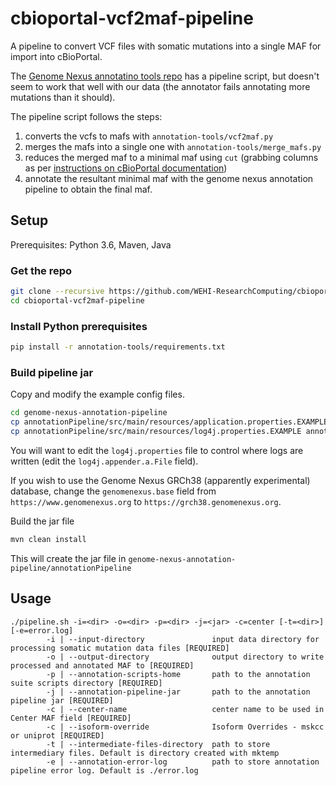 # cbioportal-vcf2maf-pipeline
A pipeline to convert VCF files with somatic mutations into a single MAF for import into cBioPortal.

The [Genome Nexus annotatino tools repo](https://github.com/genome-nexus/annotation-tools) has a pipeline script,
but doesn't seem to work that well with our data (the annotator fails annotating more mutations than it should).

The pipeline script follows the steps:

1. converts the vcfs to mafs with `annotation-tools/vcf2maf.py`
2. merges the mafs into a single one with `annotation-tools/merge_mafs.py`
3. reduces the merged maf to a minimal maf using `cut` (grabbing columns as per [instructions on cBioPortal documentation](https://docs.cbioportal.org/file-formats/#minimal-maf-file-format))
4. annotate the resultant minimal maf with the genome nexus annotation pipeline to obtain the final maf.

## Setup

Prerequisites: Python 3.6, Maven, Java

### Get the repo

```bash
git clone --recursive https://github.com/WEHI-ResearchComputing/cbioportal-vcf2maf-pipeline.git```
cd cbioportal-vcf2maf-pipeline
```

### Install Python prerequisites

```bash
pip install -r annotation-tools/requirements.txt
```

### Build pipeline jar

Copy and modify the example config files.

```bash
cd genome-nexus-annotation-pipeline
cp annotationPipeline/src/main/resources/application.properties.EXAMPLE annotationPipeline/src/main/resources/application.properties
cp annotationPipeline/src/main/resources/log4j.properties.EXAMPLE annotationPipeline/src/main/resources/log4j.properties
```

You will want to edit the `log4j.properties` file to control where logs are written (edit the `log4j.appender.a.File` field).

If you wish to use the Genome Nexus GRCh38 (apparently experimental) database, change the
`genomenexus.base` field from `https://www.genomenexus.org` to `https://grch38.genomenexus.org`.

Build the jar file

```bash
mvn clean install
```

This will create the jar file in `genome-nexus-annotation-pipeline/annotationPipeline`

## Usage

```output
./pipeline.sh -i=<dir> -o=<dir> -p=<dir> -j=<jar> -c=center [-t=<dir>] [-e=error.log]
        -i | --input-directory               input data directory for processing somatic mutation data files [REQUIRED]
        -o | --output-directory              output directory to write processed and annotated MAF to [REQUIRED]
        -p | --annotation-scripts-home       path to the annotation suite scripts directory [REQUIRED]
        -j | --annotation-pipeline-jar       path to the annotation pipeline jar [REQUIRED]
        -c | --center-name                   center name to be used in Center MAF field [REQUIRED]
        -c | --isoform-override              Isoform Overrides - mskcc or uniprot [REQUIRED]
        -t | --intermediate-files-directory  path to store intermediary files. Default is directory created with mktemp
        -e | --annotation-error-log          path to store annotation pipeline error log. Default is ./error.log
```